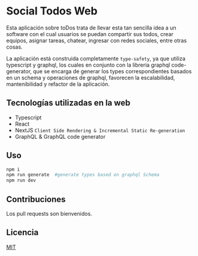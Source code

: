 # Social Todos Web

Esta aplicación sobre toDos trata de llevar esta tan sencilla idea a un software con el cual usuarios se puedan compartir sus todos, crear equipos, asignar tareas, chatear, ingresar
con redes sociales, entre otras cosas.

La aplicación está construida completamente `type-safety`, ya que utiliza typescript y graphql, los cuales en conjunto con la libreria graphql code-generator, que se encarga de generar los types correspondientes basados en un schema y operaciones de graphql, favorecen la escalabilidad, mantenibilidad y refactor de la aplicación.

## Tecnologías utilizadas en la web

-   Typescript
-   React
-   NextJS `Client Side Rendering & Incremental Static Re-generation`
-   GraphQL & GraphQL code generator

## Uso

```bash
npm i
npm run generate  #generate types based on graphql Schema
npm run dev
```

## Contribuciones

Los pull requests son bienvenidos.

## Licencia

[MIT](https://choosealicense.com/licenses/mit/)
